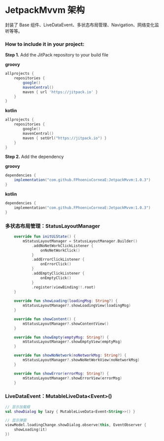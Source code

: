 # JetpackMvvm 架构
封装了 Base 组件、LiveDataEvent、多状态布局管理、Navigation、网络变化监听等等。


### How to include it in your project:
**Step 1.** Add the JitPack repository to your build file

**groovy**
```groovy
allprojects {
	repositories {
        google()
        mavenCentral()
		maven { url 'https://jitpack.io' }
	}
}
```
**kotlin**
```kotlin
allprojects {
	repositories {
        google()
        mavenCentral()
		maven { setUrl("https://jitpack.io") }
	}
}
```

**Step 2.** Add the dependency

**groovy**
```groovy
dependencies {
	implementation("com.github.FPhoenixCorneaE:JetpackMvvm:1.0.3")
}
```
**kotlin**
```kotlin
dependencies {
	implementation("com.github.FPhoenixCorneaE:JetpackMvvm:1.0.3")
}
```

### 多状态布局管理：StatusLayoutManager
```kotlin
    override fun initUiState() {
        mStatusLayoutManager = StatusLayoutManager.Builder()
            .addNoNetWorkClickListener {
                onNoNetWorkClick()
            }
            .addErrorClickListener {
                onErrorClick()
            }
            .addEmptyClickListener {
                onEmptyClick()
            }
            .register(viewBinding!!.root)
    }
    
    override fun showLoading(loadingMsg: String?) {
        mStatusLayoutManager?.showLoadingView(loadingMsg)
    }

    override fun showContent() {
        mStatusLayoutManager?.showContentView()
    }

    override fun showEmpty(emptyMsg: String?) {
        mStatusLayoutManager?.showEmptyView(emptyMsg)
    }

    override fun showNoNetwork(noNetworkMsg: String?) {
        mStatusLayoutManager?.showNoNetWorkView(noNetworkMsg)
    }

    override fun showError(errorMsg: String?) {
        mStatusLayoutManager?.showErrorView(errorMsg)
    }
```

### LiveDataEvent：MutableLiveData<Event<T>>()
```kotlin
// 显示加载框
val showDialog by lazy { MutableLiveData<Event<String>>() }
```
```kotlin
// 显示弹窗
viewModel.loadingChange.showDialog.observe(this, EventObserver {
    showLoading(it)
})
```
